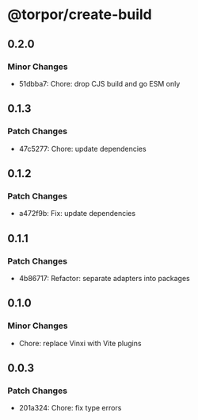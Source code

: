 # @torpor/create-build

## 0.2.0

### Minor Changes

- 51dbba7: Chore: drop CJS build and go ESM only

## 0.1.3

### Patch Changes

- 47c5277: Chore: update dependencies

## 0.1.2

### Patch Changes

- a472f9b: Fix: update dependencies

## 0.1.1

### Patch Changes

- 4b86717: Refactor: separate adapters into packages

## 0.1.0

### Minor Changes

- Chore: replace Vinxi with Vite plugins

## 0.0.3

### Patch Changes

- 201a324: Chore: fix type errors
